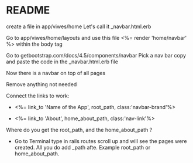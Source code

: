 # README

create a file in app/viwes/home Let's call it \_navbar.html.erb

Go to app/viwes/home/layouts and use this file <%= render 'home/navbar' %> within the body tag

Go to getbootstrap.com/docs/4.5/components/navbar
Pick a nav bar copy and paste the code in the \_navbar.html.erb file

Now there is a navbar on top of all pages

Remove anything not needed

Connect the links to work:

- <%= link_to 'Name of the App', root_path, class:'navbar-brand'%>

- <%= link_to 'About', home_about_path, class:'nav-link'%>

Where do you get the root_path, and the home_about_path ?

- Go to Terminal type in rails routes scroll up and will see the pages were created. All you do add \_path afte. Example root_path or home_about_path.
